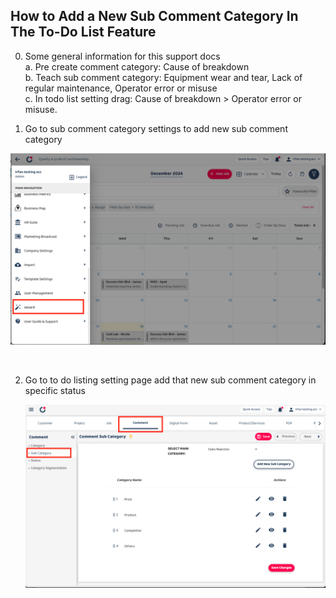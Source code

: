 ## How to Add a New Sub Comment Category In The To-Do List Feature

0. Some general information for this support docs<br>
    a. Pre create comment category: Cause of breakdown<br>
    b. Teach sub comment category: Equipment wear and tear, Lack of regular maintenance, Operator error or misuse<br>
    c. In todo list setting drag: Cause of breakdown > Operator error or misuse.<br>

1. Go to sub comment category settings to add new sub comment category<br>

  <p align="center">
       <img src="img2/How_Add_a_New_Sub_Comment_Category_In_The_To_Do_List_Feature_NewStep_1.png" alt="How to Add a New Sub Comment Category In The To-Do List Feature Step 1">
    </p><br>

2. Go to to do listing setting page add that new sub comment category in specific status

   <p align="center">
       <img src="img2/How_Add_a_New_Sub_Comment_Category_In_The_To_Do_List_Feature_NewStep_2.png" alt="How to Add a New Sub Comment Category In The To-Do List Feature Step 2">
    </p><br>
